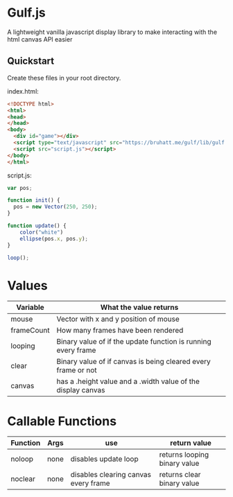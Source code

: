# Gulf.js
A lightweight vanilla javascript display library to make interacting with the html canvas API easier

## Quickstart
Create these files in your root directory.

index.html:
```html
<!DOCTYPE html>
<html>
<head>
</head>
<body>
  <div id="game"></div>
  <script type="text/javascript" src="https://bruhatt.me/gulf/lib/gulf.js"></script>
  <script src="script.js"></script>
</body>
</html>
```
script.js:
```js
var pos;

function init() {
  pos = new Vector(250, 250);
}

function update() {
	color("white")
	ellipse(pos.x, pos.y);
}

loop();
```
# Values
Variable | What the value returns
--- | --- 
mouse | Vector with x and y position of mouse
frameCount | How many frames have been rendered 
looping | Binary value of if the update function is running every frame
clear | Binary value of if canvas is being cleared every frame or not
canvas | has a .height value and a .width value of the display canvas

# Callable Functions
Function | Args | use | return value
--- | --- | --- | ---
noloop | none | disables update loop | returns looping binary value
noclear | none | disables clearing canvas every frame | returns clear binary value
